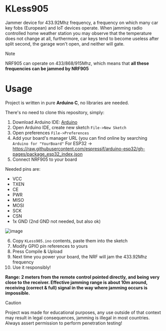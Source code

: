 # KLess905

Jammer device for 433.92Mhz frequency, a frequency on which many car key fobs (European) and IoT devices operate.
When jamming radio controlled home weather station you may observe that the temperature does not change at all, furthermore, car keys tend to become useless after split second, the garage won't open, and neither will gate. 

> [!NOTE]
> NRF905 can operate on 433/868/915Mhz, which means that **all these frequencies can be jammed by NRF905**

# Usage

Project is written in pure **Arduino C**, no libraries are needed.

There's no need to clone this repository, simply:

1. Download Arduino IDE: [Arduino](https://www.arduino.cc/en/software)
2. Open Arduino IDE, create new sketch `File->New Sketch`
3. Open preferences `File->Preferences`
4. Add your board's manager URL (you can find online by searching `Arduino for "YourBoard"`
For ESP32 -> https://raw.githubusercontent.com/espressif/arduino-esp32/gh-pages/package_esp32_index.json
6. Connect NRF905 to your board

Needed pins are:
- VCC
- TXEN
- CE
- PWR
- MISO
- MOSI
- SCK
- CSN
- 1x GND (2nd GND not needed, but also ok)

![image](https://github.com/user-attachments/assets/48a8b711-81ff-4226-8d18-879a299ed2f5)

6. Copy `KLess905.ino` contents, paste them into the sketch
7. Modify GPIO pin references to yours
8. Press Compile & Upload
9. Next time you power your board, the NRF will jam the 433.92Mhz frequency
10. Use it responsibly!

**Range: 2 meters from the remote control pointed directly, and being very close to the receiver. Effective jamming range is about 10m around, receiving (correct & full) signal in the way where jamming occurs is impossible.**

> [!CAUTION]
> Project was made for educational purposes, any use outside of that context may result in legal consequences, jamming is illegal in most countries. Always assert permission to perform penetration testing!

